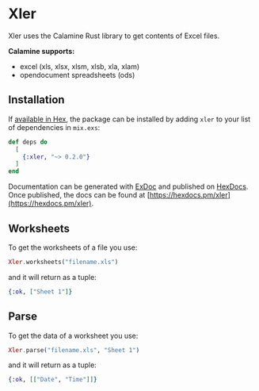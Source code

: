 # Xler

Xler uses the Calamine Rust library to get contents of Excel files.

**Calamine supports:**

- excel (xls, xlsx, xlsm, xlsb, xla, xlam)
- opendocument spreadsheets (ods)

## Installation

If [available in Hex](https://hex.pm/docs/publish), the package can be installed
by adding `xler` to your list of dependencies in `mix.exs`:

```elixir
def deps do
  [
    {:xler, "~> 0.2.0"}
  ]
end
```

Documentation can be generated with [ExDoc](https://github.com/elixir-lang/ex_doc)
and published on [HexDocs](https://hexdocs.pm). Once published, the docs can
be found at [https://hexdocs.pm/xler](https://hexdocs.pm/xler).

## Worksheets

To get the worksheets of a file you use:

```elixir
Xler.worksheets("filename.xls")
```

and it will return as a tuple:

```elixir
{:ok, ["Sheet 1"]}
```

## Parse

To get the data of a worksheet you use:

```elixir
Xler.parse("filename.xls", "Sheet 1")
```

and it will return as a tuple:

```elixir
{:ok, [["Date", "Time"]]}
```
